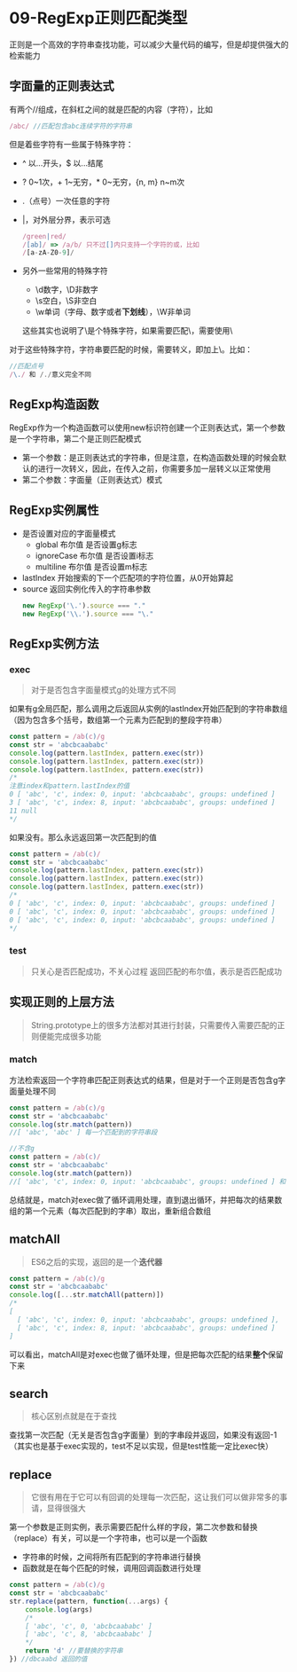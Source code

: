 # 09-RegExp正则匹配类型
正则是一个高效的字符串查找功能，可以减少大量代码的编写，但是却提供强大的检索能力

## 字面量的正则表达式
有两个//组成，在斜杠之间的就是匹配的内容（字符），比如
```javascript
/abc/ //匹配包含abc连续字符的字符串
```
但是着些字符有一些属于特殊字符：
- ^ 以...开头，$ 以...结尾
- ? 0~1次，+ 1~无穷，* 0~无穷，{n, m} n~m次
- .（点号）一次任意的字符
- |，对外层分界，表示可选
    ```javascript
    /green|red/
    /[ab]/ => /a/b/ 只不过[]内只支持一个字符的或，比如
    /[a-zA-Z0-9]/
    ```
- 另外一些常用的特殊字符
    - \d数字，\D非数字
    - \s空白，\S非空白
    - \w单词（字母、数字或者**下划线**），\W非单词
    
    这些其实也说明了\是个特殊字符，如果需要匹配\，需要使用\\

对于这些特殊字符，字符串要匹配的时候，需要转义，即加上\。比如：
```javascript
//匹配点号
/\./ 和 /./意义完全不同
```

## RegExp构造函数
RegExp作为一个构造函数可以使用new标识符创建一个正则表达式，第一个参数是一个字符串，第二个是正则匹配模式
- 第一个参数：是正则表达式的字符串，但是注意，在构造函数处理的时候会默认的进行一次转义，因此，在传入之前，你需要多加一层转义以正常使用
- 第二个参数：字面量（正则表达式）模式

## RegExp实例属性
- 是否设置对应的字面量模式
    - global 布尔值 是否设置g标志
    - ignoreCase 布尔值 是否设置i标志
    - multiline 布尔值 是否设置m标志
- lastIndex 开始搜索的下一个匹配项的字符位置，从0开始算起
- source 返回实例化传入的字符串参数
    ```javascript
    new RegExp('\.').source === "."
    new RegExp('\\.').source === "\."
    ```

## RegExp实例方法

### exec
> 对于是否包含字面量模式g的处理方式不同

如果有g全局匹配，那么调用之后返回从实例的lastIndex开始匹配到的字符串数组（因为包含多个括号，数组第一个元素为匹配到的整段字符串）
```javascript
const pattern = /ab(c)/g
const str = 'abcbcaababc'
console.log(pattern.lastIndex, pattern.exec(str))
console.log(pattern.lastIndex, pattern.exec(str))
console.log(pattern.lastIndex, pattern.exec(str))
/*
注意index和pattern.lastIndex的值
0 [ 'abc', 'c', index: 0, input: 'abcbcaababc', groups: undefined ]
3 [ 'abc', 'c', index: 8, input: 'abcbcaababc', groups: undefined ]
11 null
*/
```
如果没有。那么永远返回第一次匹配到的值
```javascript
const pattern = /ab(c)/
const str = 'abcbcaababc'
console.log(pattern.lastIndex, pattern.exec(str))
console.log(pattern.lastIndex, pattern.exec(str))
console.log(pattern.lastIndex, pattern.exec(str))
/*
0 [ 'abc', 'c', index: 0, input: 'abcbcaababc', groups: undefined ]
0 [ 'abc', 'c', index: 0, input: 'abcbcaababc', groups: undefined ]
0 [ 'abc', 'c', index: 0, input: 'abcbcaababc', groups: undefined ]
*/
```

### test
> 只关心是否匹配成功，不关心过程
返回匹配的布尔值，表示是否匹配成功

## 实现正则的上层方法
> String.prototype上的很多方法都对其进行封装，只需要传入需要匹配的正则便能完成很多功能

### match
方法检索返回一个字符串匹配正则表达式的结果，但是对于一个正则是否包含g字面量处理不同
```javascript
const pattern = /ab(c)/g
const str = 'abcbcaababc'
console.log(str.match(pattern))
//[ 'abc', 'abc' ] 每一个匹配到的字符串段

//不含g
const pattern = /ab(c)/
const str = 'abcbcaababc'
console.log(str.match(pattern))
//[ 'abc', 'c', index: 0, input: 'abcbcaababc', groups: undefined ] 和 exec的结果一致
```
总结就是，match对exec做了循环调用处理，直到退出循环，并把每次的结果数组的第一个元素（每次匹配到的字串）取出，重新组合数组

## matchAll
> ES6之后的实现，返回的是一个**迭代器**
```javascript
const pattern = /ab(c)/g
const str = 'abcbcaababc'
console.log([...str.matchAll(pattern)])
/*
[
  [ 'abc', 'c', index: 0, input: 'abcbcaababc', groups: undefined ],
  [ 'abc', 'c', index: 8, input: 'abcbcaababc', groups: undefined ]
]
```
可以看出，matchAll是对exec也做了循环处理，但是把每次匹配的结果**整个**保留下来

## search
> 核心区别点就是在于查找

查找第一次匹配（无关是否包含g字面量）到的字串段并返回，如果没有返回-1
（其实也是基于exec实现的，test不足以实现，但是test性能一定比exec快）

## replace
> 它很有用在于它可以有回调的处理每一次匹配，这让我们可以做非常多的事请，显得很强大

第一个参数是正则实例，表示需要匹配什么样的字段，第二次参数和替换（replace）有关，可以是一个字符串，也可以是一个函数
- 字符串的时候，之间将所有匹配到的字符串进行替换
- 函数就是在每个匹配的时候，调用回调函数进行处理

```javascript
const pattern = /ab(c)/g
const str = 'abcbcaababc'
str.replace(pattern, function(...args) {
    console.log(args)
    /*
    [ 'abc', 'c', 0, 'abcbcaababc' ]
    [ 'abc', 'c', 8, 'abcbcaababc' ]
    */
    return 'd' //要替换的字符串
}) //dbcaabd 返回的值
```